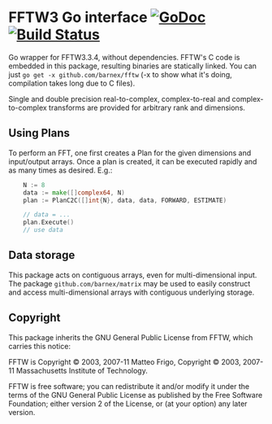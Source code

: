 # FFTW3 Go interface [![GoDoc](https://godoc.org/github.com/barnex/fftw?status.svg)](https://godoc.org/github.com/barnex/fftw)   [![Build Status](https://travis-ci.org/barnex/fftw.svg)](https://travis-ci.org/barnex/fftw)

Go wrapper for FFTW3.3.4, without dependencies. FFTW's C code is embedded in this package, resulting binaries are statically linked.
You can just `go get -x github.com/barnex/fftw` (-x to show what it's doing, compilation takes long due to C files).

Single and double precision real-to-complex, complex-to-real and complex-to-complex transforms are provided for arbitrary rank and dimensions.


## Using Plans

To perform an FFT, one first creates a Plan for the given dimensions and input/output arrays. Once a plan is created, it can be executed rapidly and as many times as desired. E.g.:

```go
	N := 8
	data := make([]complex64, N)
	plan := PlanC2C([]int{N}, data, data, FORWARD, ESTIMATE)

	// data = ...
	plan.Execute()
	// use data
```


## Data storage

This package acts on contiguous arrays, even for multi-dimensional input. The package
 	`github.com/barnex/matrix`
may be used to easily construct and access multi-dimensional arrays with contiguous underlying storage.



## Copyright

This package inherits the GNU General Public License from FFTW, which carries this notice:

FFTW is Copyright © 2003, 2007-11 Matteo Frigo, Copyright © 2003, 2007-11 Massachusetts Institute of Technology.

FFTW is free software; you can redistribute it and/or modify it under the terms of the GNU General Public License as published by the Free Software Foundation; either version 2 of the License, or (at your option) any later version.


